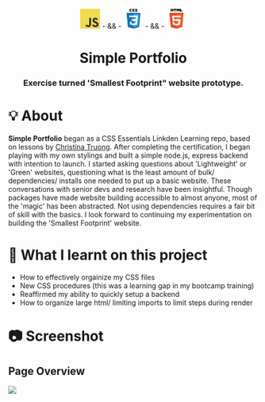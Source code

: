 <!-- TITLE -->
<div align="center">
<p>
  <img src="https://raw.githubusercontent.com/github/explore/80688e429a7d4ef2fca1e82350fe8e3517d3494d/topics/javascript/javascript.png" height="40" width="40"> - && - <img src="https://raw.githubusercontent.com/github/explore/80688e429a7d4ef2fca1e82350fe8e3517d3494d/topics/css/css.png" height="40" width="40"> - && - <img src="https://raw.githubusercontent.com/github/explore/80688e429a7d4ef2fca1e82350fe8e3517d3494d/topics/html/html.png" height="40" width="40">
</p>

<h1>Simple Portfolio</h1>
<h3>Exercise turned 'Smallest Footprint" website prototype.</h3>
</div>


# 💡 About

<b>Simple Portfolio</b> began as a CSS Essentials Linkden Learning repo, based on lessons by <a href="https://www.linkedin.com/learning/instructors/christina-truong">Christina Truong</a>. After completing the certification, I began playing with my own stylings and built a simple node.js, express backend with intention to launch. I started asking questions about 'Lightweight' or 'Green' websites, questioning what is the least amount of bulk/ dependencies/ installs one needed to put up a basic website. These conversations with senior devs and research have been insightful. Though packages have made website building accessible to almost anyone, most of the 'magic' has been abstracted. Not using dependencies requires a fair bit of skill with the basics. I look forward to continuing my experimentation on building the 'Smallest Footprint' website.

# 🌟 What I learnt on this project
- How to effectively orgainize my CSS files
- New CSS procedures (this was a learning gap in my bootcamp training)
- Reaffirmed my ability to quickly setup a backend
- How to organize large html/ limiting imports to limit steps during render

# 📷  Screenshot

## Page Overview


![](https://github.com/MrinalN/css-html-portfolio/blob/master/Ex_Files_CSS_EssT/css-portfolio/public/images/css-portfolio.gif)
